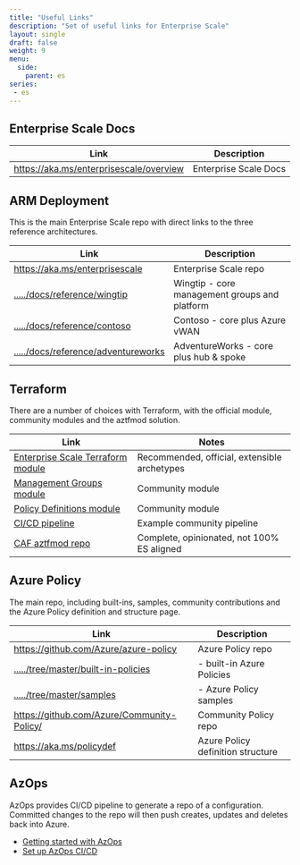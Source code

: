 ```yaml
---
title: "Useful Links"
description: "Set of useful links for Enterprise Scale"
layout: single
draft: false
weight: 9
menu:
  side:
    parent: es
series:
 - es
---
```


## Enterprise Scale Docs

| Link | Description |
|---|---|
| <https://aka.ms/enterprisescale/overview> | Enterprise Scale Docs |

## ARM Deployment

This is the main Enterprise Scale repo with direct links to the three reference architectures.

| Link | Description |
|---|---|
| <https://aka.ms/enterprisescale> | Enterprise Scale repo|
| [...../docs/reference/wingtip](<https://github.com/Azure/Enterprise-Scale/blob/main/docs/reference/wingtip/README.md>) | Wingtip - core management groups and platform |
| [...../docs/reference/contoso](<https://github.com/Azure/Enterprise-Scale/blob/main/docs/reference/contoso/Readme.md>) | Contoso - core plus Azure vWAN |
| [...../docs/reference/adventureworks](<https://github.com/Azure/Enterprise-Scale/blob/main/docs/reference/adventureworks/README.md>) | AdventureWorks - core plus hub & spoke |

## Terraform

There are a number of choices with Terraform, with the official module, community modules and the aztfmod solution.

| Link | Notes |
|---|---|
| [Enterprise Scale Terraform module](https://registry.terraform.io/modules/Azure/caf-enterprise-scale/azurerm/latest) | Recommended, official, extensible archetypes |
| [Management Groups module](https://github.com/terraform-azurerm-modules/terraform-azurerm-management-groups) | Community module |
| [Policy Definitions module](https://github.com/terraform-azurerm-modules/terraform-azurerm-azopsreference) | Community module |
| [CI/CD pipeline](https://github.com/terraform-azurerm-examples/terraform-enterprisescale-starter) | Example community pipeline |
| [CAF aztfmod repo](https://github.com/Azure/caf-terraform-landingzones) | Complete, opinionated, not 100% ES aligned |

## Azure Policy

The main repo, including built-ins, samples, community contributions and the Azure Policy definition and structure page.

| Link | Description |
|---|---|
| <https://github.com/Azure/azure-policy> | Azure Policy repo |
| [...../tree/master/built-in-policies](https://github.com/Azure/azure-policy/tree/master/built-in-policies) | - built-in Azure Policies |
| [...../tree/master/samples](https://github.com/Azure/azure-policy/tree/master/samples) | - Azure Policy samples |
| <https://github.com/Azure/Community-Policy/> | Community Policy repo |
| <https://aka.ms/policydef> | Azure Policy definition structure |

## AzOps

AzOps provides CI/CD pipeline to generate a repo of a configuration. Committed changes to the repo will then push creates, updates and deletes back into Azure.

* [Getting started with AzOps](https://github.com/Azure/Enterprise-Scale/blob/main/docs/Deploy/getting-started.md)
* [Set up AzOps CI/CD](https://github.com/Azure/Enterprise-Scale/blob/main/docs/enterprise-scale-iab/setup-git-cicd.md)
